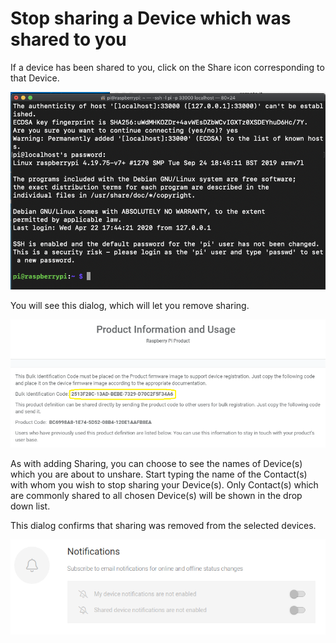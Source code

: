 # Stop sharing a Device which was shared to you

If a device has been shared to you, click on the Share icon corresponding to that Device.  

![](../../.gitbook/assets/image%20%2892%29.png)

You will see this dialog, which will let you remove sharing.

![](../../.gitbook/assets/image%20%28294%29.png)

As with adding Sharing, you can choose to see the names of Device\(s\) which you are about to unshare.  Start typing the name of the Contact\(s\) with whom you wish to stop sharing your Device\(s\).  Only Contact\(s\) which are commonly shared to all chosen Device\(s\) will be shown in the drop down list.

This dialog confirms that sharing was removed from the selected devices.

![](../../.gitbook/assets/image%20%28415%29.png)

